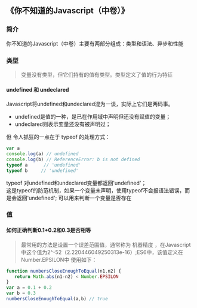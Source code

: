 ## 《你不知道的Javascript（中卷）》
### 简介
   你不知道的Javascript（中卷）主要有两部分组成：类型和语法、异步和性能
### 类型
  >变量没有类型，但它们持有的值有类型。类型定义了值的行为特征
#### undefined 和 undeclared
   Javascript将undefined和undeclared混为一谈，实际上它们是两码事。

  - undefined是值的一种，是已在作用域中声明但还没有赋值的变量；
  - undeclared则表示变量还没有被声明过；
  
  但 令人抓狂的一点在于 typeof 的处理方式：

  ```js
  var a 
  console.log(a) // undefined
  console.log(b) // ReferenceError: b is not defined
  typeof a      // 'undefined'
  typeof b     // 'undefined'
  ```
  typeof 对undefined和undeclared变量都返回'undefined'；<br/>
  这是typeof的防范机制，如果一个变量未声明，使用typeof不会报语法错误，而是会返回'undefined';
  可以用来判断一个变量是否存在

  ### 值
  #### 如何正确判断0.1+0.2和0.3是否相等
  >最常用的方法是设置一个误差范围值，通常称为 机器精度 ，在Javascript中这个值为2^-52（2.220446049250313e-16）;ES6中，该值定义在Number.EPSILON中
  使用如下：
  ```js
  function numbersCloseEnoughToEqual(n1,n2) {
     return Math.abs(n1-n2) < Number.EPSILON
  }
  var a = 0.1 + 0.2
  var b = 0.3
  numbersCloseEnoughToEqual(a,b) // true
  ```
  
